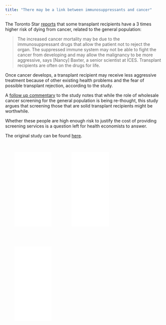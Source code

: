 ```yaml
---
title: "There may be a link between immunosuppressants and cancer"
---
```


The Toronto Star [reports](http://www.thestar.com/life/health_wellness/news_research/2016/01/07/ontario-study-finds-solid-organ-transplant-recipients-3-times-more-likely-to-die-of-cancer.html) that some transplant recipients have a 3 times higher risk of dying from cancer, related to the general population:

> The increased cancer mortality may be due to the immunosuppressant drugs that allow the patient not to reject the organ. The suppressed immune system may not be able to fight the cancer from developing and may allow the malignancy to be more aggressive, says [Nancy] Baxter, a senior scientist at ICES. Transplant recipients are often on the drugs for life.  

Once cancer develops, a transplant recipient may receive less aggressive treatment because of other existing health problems and the fear of possible transplant rejection, according to the study.

A <a href="http://oncology.jamanetwork.com/article.aspx?articleid=2479662" target="_blank">follow up commentary</a> to the study notes that while the role of wholesale cancer screening for the general population is being re-thought, this study argues that screening those that are solid transplant recipients might be worthwhile.

Whether these people are high enough risk to justify the cost of providing screening services is a question left for health economists to answer.

The original study can be found <a href="http://oncology.jamanetwork.com/article.aspx?articleid=2479664" target="_blank">here</a>.

[]()
 <div><iframe frameborder="0" marginheight="0" marginwidth="0" scrolling="no" src="//ws-na.amazon-adsystem.com/widgets/q?ServiceVersion=20070822&amp;OneJS=1&amp;Operation=GetAdHtml&amp;MarketPlace=US&amp;source=ss&amp;ref=ss_til&amp;ad_type=product_link&amp;tracking_id=thechecscie0c-20&amp;marketplace=amazon&amp;region=US&amp;placement=1439170916&amp;asins=1439170916&amp;linkId=5ZGX5UKK6CFQARAE&amp;show_border=true&amp;link_opens_in_new_window=true" style="height: 240px; width: 120px; margin: 30px;"></iframe> <iframe frameborder="0" marginheight="0" marginwidth="0" scrolling="no" src="//ws-na.amazon-adsystem.com/widgets/q?ServiceVersion=20070822&amp;OneJS=1&amp;Operation=GetAdHtml&amp;MarketPlace=US&amp;source=ss&amp;ref=ss_til&amp;ad_type=product_link&amp;tracking_id=thechecscie0c-20&amp;marketplace=amazon&amp;region=US&amp;placement=0374135606&amp;asins=0374135606&amp;linkId=TBFMUMANFXS26HOA&amp;show_border=true&amp;link_opens_in_new_window=true" style="height: 240px; width: 120px; margin: 30px;"></iframe> <iframe style="width:120px;height:240px;margin: 30px;" marginwidth="0" marginheight="0" scrolling="no" frameborder="0" src="//ws-na.amazon-adsystem.com/widgets/q?ServiceVersion=20070822&OneJS=1&Operation=GetAdHtml&MarketPlace=US&source=ss&ref=ss_til&ad_type=product_link&tracking_id=thechecscie0c-20&marketplace=amazon&region=US&placement=1400052181&asins=1400052181&linkId=BJJZUEOUEQDIER65&show_border=true&link_opens_in_new_window=true"></iframe></div>
